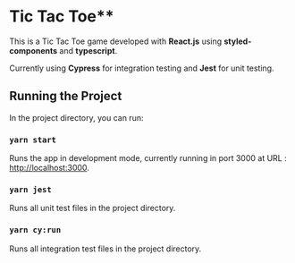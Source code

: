 # Tic Tac Toe\*\*

This is a Tic Tac Toe game developed with **React.js** using **styled-components** and **typescript**.

Currently using **Cypress** for integration testing and **Jest** for unit testing.

## Running the Project

In the project directory, you can run:

### `yarn start`

Runs the app in development mode, currently running in port 3000 at URL : [http://localhost:3000](http://localhost:3000).

### `yarn jest`

Runs all unit test files in the project directory.

### `yarn cy:run`

Runs all integration test files in the project directory.
